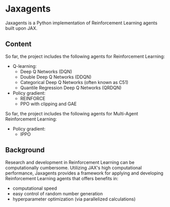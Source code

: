 # Jaxagents

Jaxagents is a Python implementation of Reinforcement Learning agents built upon JAX.

## Content

So far, the project includes the following agents for Reinforcement Learning:
* Q-learning:
  * Deep Q Networks (DQN)
  * Double Deep Q Networks (DDQN) 
  * Categorical Deep Q Networks (often known as C51)
  * Quantile Regression Deep Q Networks (QRDQN) 
* Policy gradient:
  * REINFORCE
  * PPO with clipping and GAE

So far, the project includes the following agents for Multi-Agent Reinforcement Learning:
* Policy gradient:
  * IPPO


## Background

Research and development in Reinforcement Learning can be computationally cumbersome. Utilizing JAX's high computational performance, Jaxagents provides a framework for applying and developing Reinforcement Learning agents that offers benefits in:
* computational speed
* easy control of random number generation
* hyperparameter optimization (via parallelized calculations)
